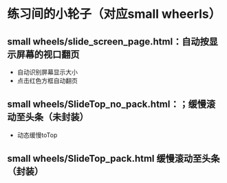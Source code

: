 # 练习间的小轮子（对应small wheerls）

## small wheels/slide_screen_page.html：自动按显示屏幕的视口翻页
- 自动识别屏幕显示大小
- 点击红色方框自动翻页
## small wheels/SlideTop_no_pack.html：；缓慢滚动至头条（未封装）
- 动态缓慢toTop
## small wheels/SlideTop_pack.html 缓慢滚动至头条（封装）